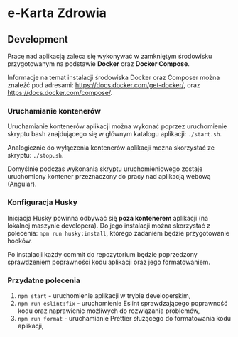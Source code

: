 # e-Karta Zdrowia

## Development
Pracę nad aplikacją zaleca się wykonywać w zamkniętym środowisku przygotowanym na podstawie **Docker** oraz **Docker Compose**.

Informacje na temat instalacji środowiska Docker oraz Composer można znaleźć pod adresami: https://docs.docker.com/get-docker/, oraz https://docs.docker.com/compose/.

### Uruchamianie kontenerów
Uruchamianie kontenerów aplikacji można wykonać poprzez uruchomienie skryptu bash znajdującego się w głównym katalogu aplikacji: `./start.sh`.

Analogicznie do wyłączenia kontenerów aplikacji można skorzystać ze skryptu: `./stop.sh`.

Domyślnie podczas wykonania skryptu uruchomieniowego zostaje uruchomiony kontener przeznaczony do pracy nad aplikacją webową (Angular).

### Konfiguracja Husky
Inicjacja Husky powinna odbywać się **poza kontenerem** aplikacji (na lokalnej maszynie developera). Do jego instalacji można skorzystać z polecenia: `npm run husky:install`, którego zadaniem będzie przygotowanie hooków.

Po instalacji każdy commit do repozytorium będzie poprzedzony sprawdzeniem poprawności kodu aplikacji oraz jego formatowaniem. 

### Przydatne polecenia
 1. `npm start` - uruchomienie aplikacji w trybie developerskim,
 2. `npm run eslint:fix` - uruchomienie Eslint sprawdzającego poprawność kodu oraz naprawienie możliwych do rozwiązania problemów,
 3. `npm run format` - uruchamianie Prettier służącego do formatowania kodu aplikacji,
